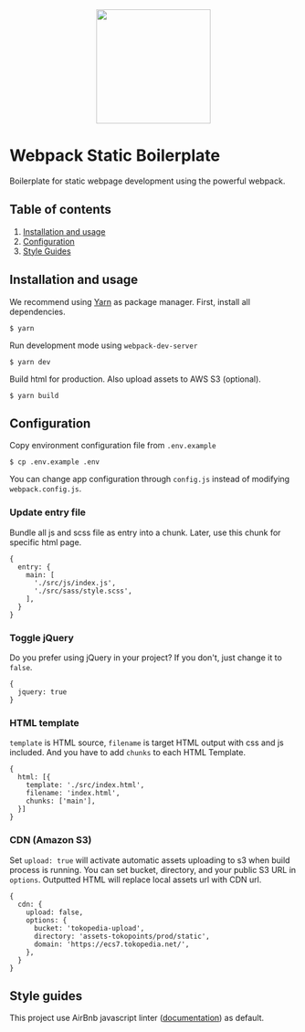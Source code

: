 <div align="center">
  <a href="https://github.com/webpack/webpack">
    <img width="200" height="200" src="https://webpack.js.org/assets/icon-square-big.svg">
  </a>
</div>

# Webpack Static Boilerplate 

Boilerplate for static webpage development using the powerful webpack.

## Table of contents
1. [Installation and usage](#installation-and-usage)
2. [Configuration](#configuration)
3. [Style Guides](#style-guides)

## Installation and usage
We recommend using [Yarn](https://yarnpkg.com/en/) as package manager. 
First, install all dependencies.
```
$ yarn
```
Run development mode using `webpack-dev-server`
```
$ yarn dev
```
Build html for production. Also upload assets to AWS S3 (optional).
```
$ yarn build
```


## Configuration
Copy environment configuration file from `.env.example`
```
$ cp .env.example .env
```

You can change app configuration through `config.js` instead of modifying `webpack.config.js`.

### Update entry file
Bundle all js and scss file as entry into a chunk. Later, use this chunk for specific html page.
```
{
  entry: {
    main: [
      './src/js/index.js',
      './src/sass/style.scss',
    ],
  }
}
```

### Toggle jQuery
Do you prefer using jQuery in your project? If you don't, just change it to `false`.
```
{
  jquery: true
}
```

### HTML template
`template` is HTML source, `filename` is target HTML output with css and js included. And you have to add
`chunks` to each HTML Template.
```
{
  html: [{
    template: './src/index.html',
    filename: 'index.html',
    chunks: ['main'],
  }]
}
```

### CDN (Amazon S3)
Set `upload: true` will activate automatic assets uploading to s3 when build process is running.
You can set bucket, directory, and your public S3 URL in `options`. Outputted HTML will replace local assets url with CDN url.
```
{
  cdn: {
    upload: false,
    options: {
      bucket: 'tokopedia-upload',
      directory: 'assets-tokopoints/prod/static',
      domain: 'https://ecs7.tokopedia.net/',
    },
  }
}
```

## Style guides
This project use AirBnb javascript linter ([documentation](https://github.com/airbnb/javascript)) as default.
